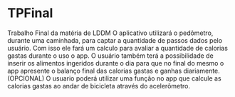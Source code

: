 # TPFinal
Trabalho Final da matéria de LDDM
O aplicativo utilizará o pedômetro, durante uma caminhada, para captar a quantidade de passos dados pelo usuário.
Com isso ele fará um calculo para avaliar a quantidade de calorias gastas durante o uso o app.
O usuário também terá a possibilidade de inserir os alimentos ingeridos durante o dia para que no final do mesmo o app apresente o balanço final das calorias gastas e ganhas diariamente.
(OPCIONAL) O usuario poderá utilizar uma função no app que calcule as calorias gastas ao andar de bicicleta através do acelerômetro.
